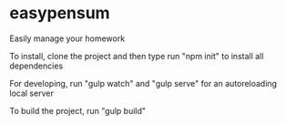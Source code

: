 # easypensum
Easily manage your homework


To install, clone the project and then type run "npm init" to install all dependencies

For developing, run "gulp watch" and "gulp serve" for an autoreloading local server

To build the project, run "gulp build"